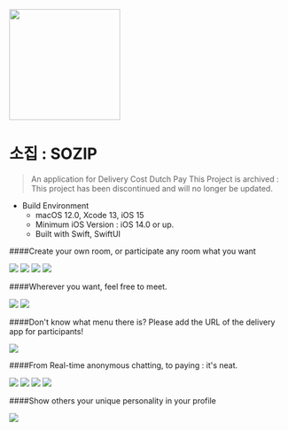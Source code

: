 <img src="appstore.png" width=200>

소집 : SOZIP
=====

> An application for Delivery Cost Dutch Pay
> This Project is archived : This project has been discontinued and will no longer be updated.

* Build Environment
  + macOS 12.0, Xcode 13, iOS 15
  + Minimum iOS Version : iOS 14.0 or up.
  + Built with Swift, SwiftUI

####Create your own room, or participate any room what you want

<img src="0.jpeg">
<img src="1.jpeg">
<img src="2.jpeg">
<img src="10.jpeg">

####Wherever you want, feel free to meet.

<img src="3.jpeg">
<img src="06.jpeg">

####Don't know what menu there is? Please add the URL of the delivery app for participants!

<img src="7.jpeg">

####From Real-time anonymous chatting, to paying : it's neat.

<img src="13.jpeg">
<img src="5.jpeg">
<img src="8.jpeg">
<img src="9.jpeg">

####Show others your unique personality in your profile

<img src="12.jpeg">
